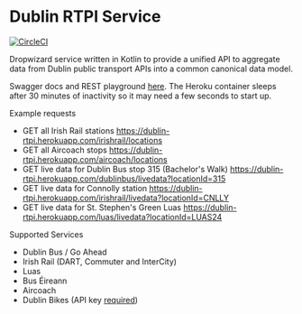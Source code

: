# Dublin RTPI Service

[![CircleCI](https://circleci.com/gh/conor-ob/dublin-rtpi-service.svg?style=shield&circle-token=cc9f4593b0a9d68eeb6ba045b33b34ba42096773)](https://circleci.com/gh/conor-ob/dublin-rtpi-service)

Dropwizard service written in Kotlin to provide a unified API to aggregate data from Dublin public transport APIs into a common canonical data model.

Swagger docs and REST playground [here](https://dublin-rtpi.herokuapp.com/swagger.html). The Heroku container sleeps after 30 minutes of inactivity so it may need a few seconds to start up.

Example requests
* GET all Irish Rail stations https://dublin-rtpi.herokuapp.com/irishrail/locations
* GET all Aircoach stops https://dublin-rtpi.herokuapp.com/aircoach/locations
* GET live data for Dublin Bus stop 315 (Bachelor's Walk) https://dublin-rtpi.herokuapp.com/dublinbus/livedata?locationId=315
* GET live data for Connolly station https://dublin-rtpi.herokuapp.com/irishrail/livedata?locationId=CNLLY
* GET live data for St. Stephen's Green Luas https://dublin-rtpi.herokuapp.com/luas/livedata?locationId=LUAS24

Supported Services
* Dublin Bus / Go Ahead
* Irish Rail (DART, Commuter and InterCity)
* Luas
* Bus Éireann
* Aircoach
* Dublin Bikes (API key [required](https://developer.jcdecaux.com/#/opendata/vls?page=getstarted))
